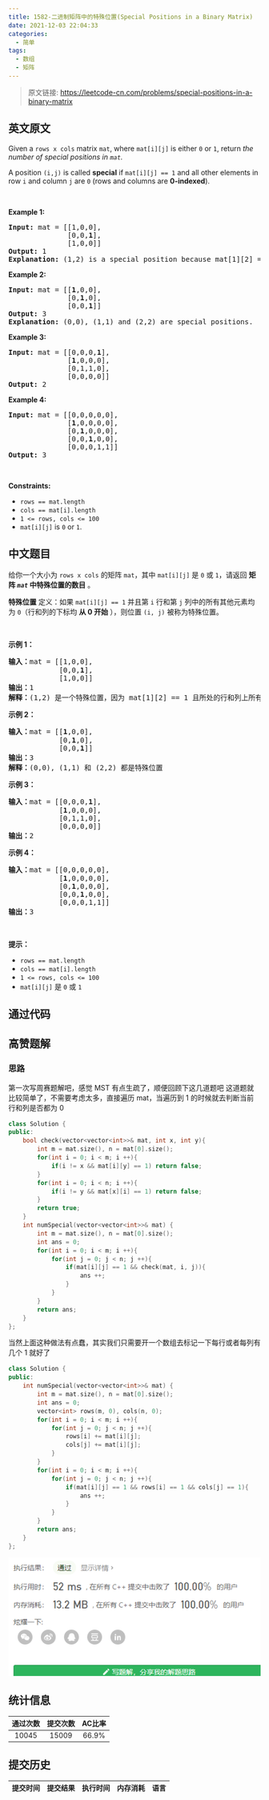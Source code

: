 ```yaml
---
title: 1582-二进制矩阵中的特殊位置(Special Positions in a Binary Matrix)
date: 2021-12-03 22:04:33
categories:
  - 简单
tags:
  - 数组
  - 矩阵
---
```


> 原文链接: https://leetcode-cn.com/problems/special-positions-in-a-binary-matrix


## 英文原文
<div><p>Given a&nbsp;<code>rows x cols</code>&nbsp;matrix&nbsp;<code>mat</code>,&nbsp;where <code>mat[i][j]</code> is either <code>0</code> or <code>1</code>,&nbsp;return <em>the number of special positions in <code>mat</code>.</em></p>

<p>A position <code>(i,j)</code> is called <strong>special</strong>&nbsp;if&nbsp;<code>mat[i][j] == 1</code> and all other elements in row <code>i</code>&nbsp;and column <code>j</code>&nbsp;are <code>0</code> (rows and columns are <strong>0-indexed</strong>).</p>

<p>&nbsp;</p>
<p><strong>Example 1:</strong></p>

<pre>
<strong>Input:</strong> mat = [[1,0,0],
&nbsp;             [0,0,<strong>1</strong>],
&nbsp;             [1,0,0]]
<strong>Output:</strong> 1
<strong>Explanation:</strong> (1,2) is a special position because mat[1][2] == 1 and all other elements in row 1 and column 2 are 0.
</pre>

<p><strong>Example 2:</strong></p>

<pre>
<strong>Input:</strong> mat = [[<strong>1</strong>,0,0],
&nbsp;             [0,<strong>1</strong>,0],
&nbsp;             [0,0,<strong>1</strong>]]
<strong>Output:</strong> 3
<strong>Explanation:</strong> (0,0), (1,1) and (2,2) are special positions. 
</pre>

<p><strong>Example 3:</strong></p>

<pre>
<strong>Input:</strong> mat = [[0,0,0,<strong>1</strong>],
&nbsp;             [<strong>1</strong>,0,0,0],
&nbsp;             [0,1,1,0],
&nbsp;             [0,0,0,0]]
<strong>Output:</strong> 2
</pre>

<p><strong>Example 4:</strong></p>

<pre>
<strong>Input:</strong> mat = [[0,0,0,0,0],
&nbsp;             [<strong>1</strong>,0,0,0,0],
&nbsp;             [0,<strong>1</strong>,0,0,0],
&nbsp;             [0,0,<strong>1</strong>,0,0],
&nbsp;             [0,0,0,1,1]]
<strong>Output:</strong> 3
</pre>

<p>&nbsp;</p>
<p><strong>Constraints:</strong></p>

<ul>
	<li><code>rows == mat.length</code></li>
	<li><code>cols == mat[i].length</code></li>
	<li><code>1 &lt;= rows, cols &lt;= 100</code></li>
	<li><code>mat[i][j]</code> is <code>0</code> or <code>1</code>.</li>
</ul>
</div>

## 中文题目
<div><p>给你一个大小为 <code>rows x cols</code> 的矩阵 <code>mat</code>，其中 <code>mat[i][j]</code> 是 <code>0</code> 或 <code>1</code>，请返回 <strong>矩阵&nbsp;<em><code>mat</code></em> 中特殊位置的数目</strong> 。</p>

<p><strong>特殊位置</strong> 定义：如果 <code>mat[i][j] == 1</code> 并且第 <code>i</code> 行和第 <code>j</code> 列中的所有其他元素均为 <code>0</code>（行和列的下标均 <strong>从 0 开始</strong> ），则位置 <code>(i, j)</code> 被称为特殊位置。</p>

<p>&nbsp;</p>

<p><strong>示例 1：</strong></p>

<pre><strong>输入：</strong>mat = [[1,0,0],
&nbsp;           [0,0,<strong>1</strong>],
&nbsp;           [1,0,0]]
<strong>输出：</strong>1
<strong>解释：</strong>(1,2) 是一个特殊位置，因为 mat[1][2] == 1 且所处的行和列上所有其他元素都是 0
</pre>

<p><strong>示例 2：</strong></p>

<pre><strong>输入：</strong>mat = [[<strong>1</strong>,0,0],
&nbsp;           [0,<strong>1</strong>,0],
&nbsp;           [0,0,<strong>1</strong>]]
<strong>输出：</strong>3
<strong>解释：</strong>(0,0), (1,1) 和 (2,2) 都是特殊位置
</pre>

<p><strong>示例 3：</strong></p>

<pre><strong>输入：</strong>mat = [[0,0,0,<strong>1</strong>],
&nbsp;           [<strong>1</strong>,0,0,0],
&nbsp;           [0,1,1,0],
&nbsp;           [0,0,0,0]]
<strong>输出：</strong>2
</pre>

<p><strong>示例 4：</strong></p>

<pre><strong>输入：</strong>mat = [[0,0,0,0,0],
&nbsp;           [<strong>1</strong>,0,0,0,0],
&nbsp;           [0,<strong>1</strong>,0,0,0],
&nbsp;           [0,0,<strong>1</strong>,0,0],
&nbsp;           [0,0,0,1,1]]
<strong>输出：</strong>3
</pre>

<p>&nbsp;</p>

<p><strong>提示：</strong></p>

<ul>
	<li><code>rows == mat.length</code></li>
	<li><code>cols == mat[i].length</code></li>
	<li><code>1 &lt;= rows, cols &lt;= 100</code></li>
	<li><code>mat[i][j]</code> 是 <code>0</code> 或 <code>1</code></li>
</ul>
</div>

## 通过代码
<RecoDemo>
</RecoDemo>


## 高赞题解
### 思路
第一次写周赛题解吧，感觉 MST 有点生疏了，顺便回顾下这几道题吧
这道题就比较简单了，不需要考虑太多，直接遍历 mat，当遍历到 1 的时候就去判断当前行和列是否都为 0

```C++
class Solution {
public:
    bool check(vector<vector<int>>& mat, int x, int y){
        int m = mat.size(), n = mat[0].size();
        for(int i = 0; i < m; i ++){
            if(i != x && mat[i][y] == 1) return false;
        }
        for(int i = 0; i < n; i ++){
            if(i != y && mat[x][i] == 1) return false;
        }
        return true;
    }
    int numSpecial(vector<vector<int>>& mat) {
        int m = mat.size(), n = mat[0].size();
        int ans = 0;
        for(int i = 0; i < m; i ++){
            for(int j = 0; j < n; j ++){
                if(mat[i][j] == 1 && check(mat, i, j)){
                    ans ++;   
                }
            }
        }
        return ans;
    }
};
```

当然上面这种做法有点蠢，其实我们只需要开一个数组去标记一下每行或者每列有几个 1 就好了

```C++
class Solution {
public:
    int numSpecial(vector<vector<int>>& mat) {
        int m = mat.size(), n = mat[0].size();
        int ans = 0;
        vector<int> rows(m, 0), cols(n, 0);
        for(int i = 0; i < m; i ++){
            for(int j = 0; j < n; j ++){
                rows[i] += mat[i][j];
                cols[j] += mat[i][j];
            }
        }
        for(int i = 0; i < m; i ++){
            for(int j = 0; j < n; j ++){
                if(mat[i][j] == 1 && rows[i] == 1 && cols[j] == 1){
                    ans ++;   
                }
            }
        }
        return ans;
    }
};
```
![image.png](../images/special-positions-in-a-binary-matrix-0.png)



## 统计信息
| 通过次数 | 提交次数 | AC比率 |
| :------: | :------: | :------: |
|    10045    |    15009    |   66.9%   |

## 提交历史
| 提交时间 | 提交结果 | 执行时间 |  内存消耗  | 语言 |
| :------: | :------: | :------: | :--------: | :--------: |
